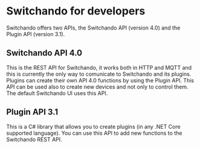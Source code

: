 # Switchando for developers
Switchando offers two APIs, the Switchando API (version 4.0) and the Plugin API (version 3.1).

## Switchando API 4.0
This is the REST API for Switchando, it works both in HTTP and MQTT and this is currently the only way to comunicate to Switchando and its plugins. Plugins can create their own API 4.0 functions by using the Plugin API.
This API can be used also to create new devices and not only to control them.
The default Switchando UI uses this API.

## Plugin API 3.1
This is a C# library that allows you to create plugins (in any .NET Core supported language). You can use this API to add new functions to the Switchando REST API.

